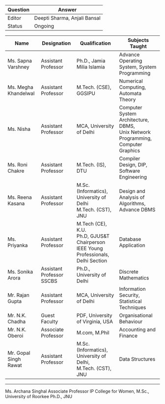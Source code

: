| Question|Answer|
|-|-|
|Editor|Deepti Sharma, Anjali Bansal|
|Status|Ongoing|


| Name | Designation | Qualification | Subjects Taught | 
|-|-|-|-|
| Ms. Sapna Varshney | Assistant Professor | Ph.D., Jamia Milia Islamia | Advance Operating System, System Programming | 
| Ms. Megha Khandelwal | Assistant Professor | M.Tech. (CSE), GGSIPU | Numerical Computing, Automata Theory | 
| Ms. Nisha | Assistant Professor | MCA, University of Delhi | Computer System Architecture, DBMS, <br />Unix Network Programming,<br /> Computer  Graphics |
| Ms. Roni Chakre | Assistant Professor | M.Tech. (IS), DTU | Compiler Design, DIP, Software Engineering |
| Ms. Reena Kasana | Assistant Professor  | M.Sc. (Informatics), University of Delhi <br /> M.Tech. (CST), JNU | Design and Analysis of Algorithms, Advance DBMS|
| Ms. Priyanka | Assistant Professor | M.Tech (CE), K.U. <br /> Ph.D, GJUS&T <br /> Chairperson IEEE Young Professionals, Delhi Section | Database Application |
| Ms. Sonika Arora | Assistant Professor SSCBS | Ph.D., University of Delhi | Discrete Mathematics |
| Mr. Rajan Gupta | Assistant Professor | MCA, University of Delhi | Information Security, Statistical Techniques |
| Mr. N.K. Chadha | Guest Faculty | PDF, University of Virginia, USA | Organisational Behaviour | 
| Mr. N.K. Oberoi | Associate Professor | M.com, M.Phil | Accounting and Finance |
| Mr. Gopal Singh Rawat | Assistant Professor | M.Sc.(Informatics), University of Delhi, <br /> M.Tech. (CST), JNU | Data Structures |

-------------------------------------------------
Ms. Archana Singhal
Associate Professor
IP College for Women,
M.Sc., University of Roorkee
Ph.D., JNU

